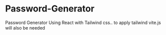 # Password-Generator
Password Generator Using React with Tailwind css..
to apply tailwind vite.js will also be needed
